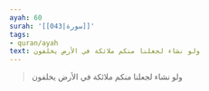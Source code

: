 ```yaml
---
ayah: 60
surah: '[[043|سورة]]'
tags:
- quran/ayah
text: ولو نشاء لجعلنا منكم ملائكة في الأرض يخلفون
---
```

> ولو نشاء لجعلنا منكم ملائكة في الأرض يخلفون
